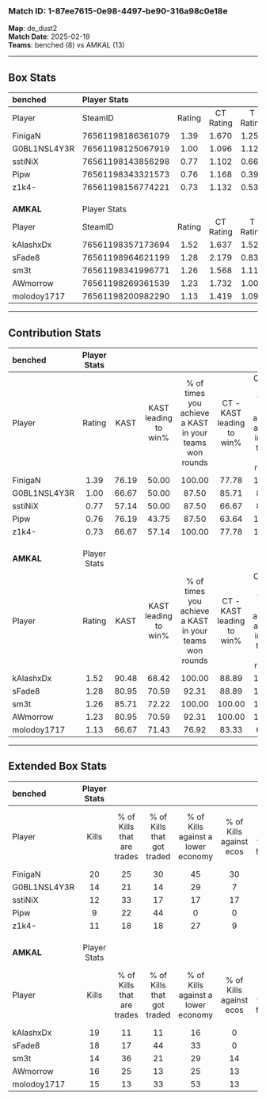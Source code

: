 ### Match ID: 1-87ee7615-0e98-4497-be90-316a98c0e18e  
**Map**: de_dust2  
**Match Date**: 2025-02-19  
**Teams**: benched (8) vs AMKAL (13)  

---  

## Box Stats  

| **benched**  | Player Stats      |        |           |          |       |       |       |         |        |      |     |
| :- | :- | :-: | :-: | :-: | :-: | :-: | :-: | :-: | :-: | :-: | :-: |
| Player       | SteamID           | Rating | CT Rating | T Rating | KAST  |  ADR  | Kills | Assists | Deaths | K/D  | HS% |
| FinigaN      | 76561198186361079 |  1.39  |   1.670   |  1.256   | 76.19 | 110.4 |  20   |    6    |   17   | 1.18 | 65  |
| G0BL1NSL4Y3R | 76561198125067919 |  1.00  |   1.096   |  1.123   | 66.67 | 75.6  |  14   |    4    |   15   | 0.93 | 71  |
| sstiNiX      | 76561198143856298 |  0.77  |   1.102   |  0.665   | 57.14 | 62.4  |  12   |    6    |   17   | 0.71 | 41  |
| Pipw         | 76561198343321573 |  0.76  |   1.168   |  0.394   | 76.19 | 49.7  |   9   |    4    |   16   | 0.56 | 66  |
| z1k4-        | 76561198156774221 |  0.73  |   1.132   |  0.537   | 66.67 | 47.2  |  11   |    1    |   17   | 0.65 | 45  |
|              |                   |        |           |          |       |       |       |         |        |      |     |
|              |                   |        |           |          |       |       |       |         |        |      |     |
|              |                   |        |           |          |       |       |       |         |        |      |     |
| **AMKAL**    | Player Stats      |        |           |          |       |       |       |         |        |      |     |
| Player       | SteamID           | Rating | CT Rating | T Rating | KAST  |  ADR  | Kills | Assists | Deaths | K/D  | HS% |
| kAlashxDx    | 76561198357173694 |  1.52  |   1.637   |  1.521   | 90.48 | 77.7  |  19   |    4    |   10   | 1.90 | 52  |
| sFade8       | 76561198964621199 |  1.28  |   2.179   |  0.838   | 80.95 | 86.0  |  18   |    4    |   16   | 1.13 | 66  |
| sm3t         | 76561198341996771 |  1.26  |   1.568   |  1.115   | 85.71 | 76.9  |  14   |   11    |   12   | 1.17 | 57  |
| AWmorrow     | 76561198269361539 |  1.23  |   1.732   |  1.004   | 80.95 | 68.7  |  16   |    7    |   13   | 1.23 | 75  |
| molodoy1717  | 76561198200982290 |  1.13  |   1.419   |  1.092   | 66.67 | 98.2  |  15   |    6    |   15   | 1.00 | 26  |
---  

## Contribution Stats  

| **benched**  | Player Stats |       |                      |                                                        |                           |                                                             |                          |                                                            |
| :- | :-: | :-: | :-: | :-: | :-: | :-: | :-: | :-: |
| Player       |    Rating    | KAST  | KAST leading to win% | % of times you achieve a KAST in your teams won rounds | CT - KAST leading to win% | CT - % of times you achieve a KAST in your teams won rounds | T - KAST leading to win% | T - % of times you achieve a KAST in your teams won rounds |
| FinigaN      |     1.39     | 76.19 |        50.00         |                         100.00                         |           77.78           |                           100.00                            |          14.29           |                           100.00                           |
| G0BL1NSL4Y3R |     1.00     | 66.67 |        50.00         |                         87.50                          |           85.71           |                            85.71                            |          14.29           |                           100.00                           |
| sstiNiX      |     0.77     | 57.14 |        50.00         |                         87.50                          |           66.67           |                            85.71                            |          20.00           |                           100.00                           |
| Pipw         |     0.76     | 76.19 |        43.75         |                         87.50                          |           63.64           |                           100.00                            |           0.00           |                            0.00                            |
| z1k4-        |     0.73     | 66.67 |        57.14         |                         100.00                         |           77.78           |                           100.00                            |          20.00           |                           100.00                           |
|              |              |       |                      |                                                        |                           |                                                             |                          |                                                            |
|              |              |       |                      |                                                        |                           |                                                             |                          |                                                            |
|              |              |       |                      |                                                        |                           |                                                             |                          |                                                            |
| **AMKAL**    | Player Stats |       |                      |                                                        |                           |                                                             |                          |                                                            |
| Player       |    Rating    | KAST  | KAST leading to win% | % of times you achieve a KAST in your teams won rounds | CT - KAST leading to win% | CT - % of times you achieve a KAST in your teams won rounds | T - KAST leading to win% | T - % of times you achieve a KAST in your teams won rounds |
| kAlashxDx    |     1.52     | 90.48 |        68.42         |                         100.00                         |           88.89           |                           100.00                            |          50.00           |                           100.00                           |
| sFade8       |     1.28     | 80.95 |        70.59         |                         92.31                          |           88.89           |                           100.00                            |          50.00           |                           80.00                            |
| sm3t         |     1.26     | 85.71 |        72.22         |                         100.00                         |          100.00           |                           100.00                            |          50.00           |                           100.00                           |
| AWmorrow     |     1.23     | 80.95 |        70.59         |                         92.31                          |          100.00           |                           100.00                            |          44.44           |                           80.00                            |
| molodoy1717  |     1.13     | 66.67 |        71.43         |                         76.92                          |           83.33           |                            62.50                            |          62.50           |                           100.00                           |
---  

## Extended Box Stats  

| **benched**  | Player Stats |                            |                            |                                    |                         |                              |                                 |        |                             |                                     |                          |                               |                            |
| :- | :-: | :-: | :-: | :-: | :-: | :-: | :-: | :-: | :-: | :-: | :-: | :-: | :-: |
| Player       |    Kills     | % of Kills that are trades | % of Kills that got traded | % of Kills against a lower economy | % of Kills against ecos | % of Kills that are flawless | % of Kills that are close duels | Deaths | % of Deaths that get traded | % of Deaths against a lower economy | % of Deaths against ecos | % of Deaths that are flawless | % of Deaths that are close |
| FinigaN      |      20      |             25             |             30             |                 45                 |           30            |              70              |                5                |   17   |             24              |                 12                  |            6             |              65               |             6              |
| G0BL1NSL4Y3R |      14      |             21             |             14             |                 29                 |            7            |              79              |                7                |   15   |             27              |                 13                  |            7             |              67               |             7              |
| sstiNiX      |      12      |             33             |             17             |                 17                 |           17            |              58              |                0                |   17   |             18              |                 12                  |            6             |              71               |             6              |
| Pipw         |      9       |             22             |             44             |                 0                  |            0            |              89              |                0                |   16   |             19              |                 13                  |            6             |              75               |             0              |
| z1k4-        |      11      |             18             |             18             |                 27                 |            9            |              73              |                0                |   17   |             35              |                 12                  |            0             |              82               |             6              |
|              |              |                            |                            |                                    |                         |                              |                                 |        |                             |                                     |                          |                               |                            |
|              |              |                            |                            |                                    |                         |                              |                                 |        |                             |                                     |                          |                               |                            |
|              |              |                            |                            |                                    |                         |                              |                                 |        |                             |                                     |                          |                               |                            |
| **AMKAL**    | Player Stats |                            |                            |                                    |                         |                              |                                 |        |                             |                                     |                          |                               |                            |
| Player       |    Kills     | % of Kills that are trades | % of Kills that got traded | % of Kills against a lower economy | % of Kills against ecos | % of Kills that are flawless | % of Kills that are close duels | Deaths | % of Deaths that get traded | % of Deaths against a lower economy | % of Deaths against ecos | % of Deaths that are flawless | % of Deaths that are close |
| kAlashxDx    |      19      |             11             |             11             |                 16                 |            0            |              63              |                5                |   10   |             20              |                 20                  |            0             |              80               |             0              |
| sFade8       |      18      |             17             |             44             |                 33                 |            0            |              83              |                0                |   16   |             31              |                 19                  |            6             |              94               |             0              |
| sm3t         |      14      |             36             |             21             |                 29                 |           14            |              50              |               14                |   12   |             17              |                  8                  |            0             |              50               |             17             |
| AWmorrow     |      16      |             25             |             13             |                 25                 |           13            |              75              |                0                |   13   |             23              |                 23                  |            8             |              69               |             0              |
| molodoy1717  |      15      |             13             |             33             |                 53                 |           13            |              87              |                7                |   15   |             27              |                 33                  |            7             |              67               |             0              |
